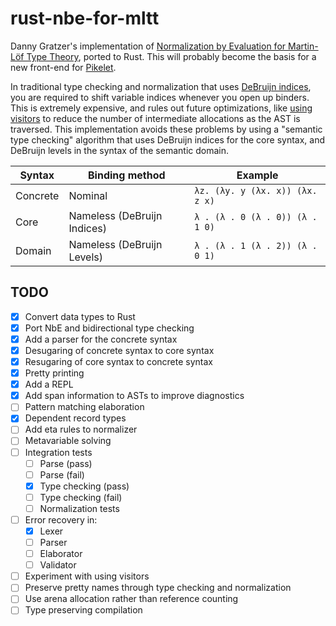 # rust-nbe-for-mltt

Danny Gratzer's implementation of [Normalization by Evaluation for Martin-Löf
Type Theory][nbe-for-mltt], ported to Rust. This will probably become the basis
for a new front-end for [Pikelet](https://github.com/pikelet-lang/pikelet).

In traditional type checking and normalization that uses [DeBruijn indices][de-bruijn-indices],
you are required to shift variable indices whenever you open up binders. This
is extremely expensive, and rules out future optimizations, like [using
visitors][visitors] to reduce the number of intermediate allocations as the AST
is traversed. This implementation avoids these problems by using a "semantic
type checking"  algorithm that uses DeBruijn indices for the core syntax, and
DeBruijn levels in the syntax of the semantic domain.

| Syntax        | Binding method              | Example                         |
|---------------|-----------------------------|---------------------------------|
| Concrete      | Nominal                     | `λz. (λy. y (λx. x)) (λx. z x)` |
| Core          | Nameless (DeBruijn Indices) | `λ . (λ . 0 (λ . 0)) (λ . 1 0)` |
| Domain        | Nameless (DeBruijn Levels)  | `λ . (λ . 1 (λ . 2)) (λ . 0 1)` |

[nbe-for-mltt]: https://github.com/jozefg/nbe-for-mltt
[de-bruijn-indices]: https://en.wikipedia.org/wiki/De_Bruijn_index
[visitors]: https://github.com/pikelet-lang/pikelet/issues/75

## TODO

- [x] Convert data types to Rust
- [x] Port NbE and bidirectional type checking
- [x] Add a parser for the concrete syntax
- [x] Desugaring of concrete syntax to core syntax
- [x] Resugaring of core syntax to concrete syntax
- [x] Pretty printing
- [x] Add a REPL
- [x] Add span information to ASTs to improve diagnostics
- [ ] Pattern matching elaboration
- [x] Dependent record types
- [ ] Add eta rules to normalizer
- [ ] Metavariable solving
- [ ] Integration tests
  - [ ] Parse (pass)
  - [ ] Parse (fail)
  - [x] Type checking (pass)
  - [ ] Type checking (fail)
  - [ ] Normalization tests
- [ ] Error recovery in:
  - [x] Lexer
  - [ ] Parser
  - [ ] Elaborator
  - [ ] Validator
- [ ] Experiment with using visitors
- [ ] Preserve pretty names through type checking and normalization
- [ ] Use arena allocation rather than reference counting
- [ ] Type preserving compilation
